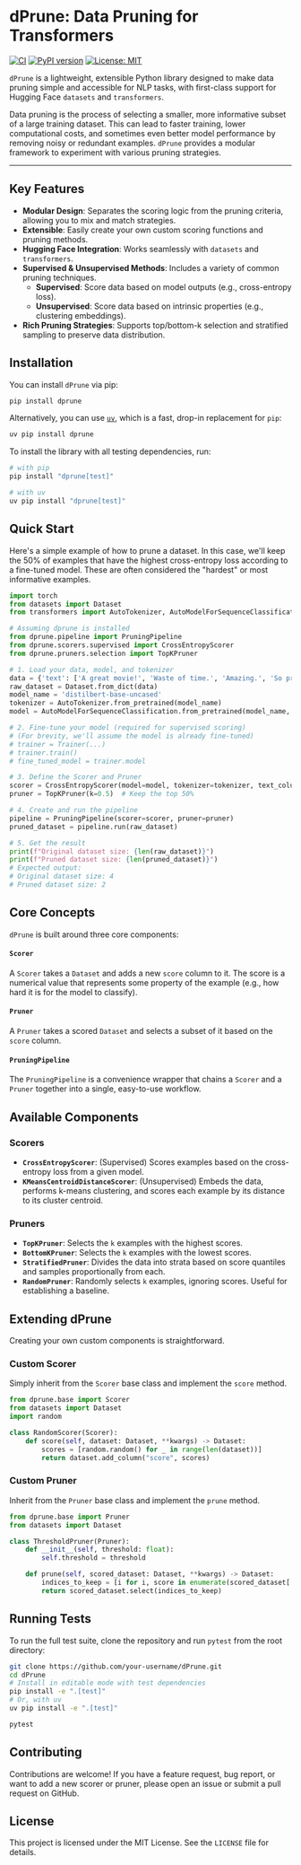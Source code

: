 # dPrune: Data Pruning for Transformers

[![CI](https://github.com/ahazeemi/dPrune/actions/workflows/ci.yml/badge.svg)](https://github.com/ahazeemi/dPrune/actions/workflows/ci.yml)
[![PyPI version](https://badge.fury.io/py/dprune.svg)](https://badge.fury.io/py/dprune)
[![License: MIT](https://img.shields.io/badge/License-MIT-yellow.svg)](https://opensource.org/licenses/MIT)

`dPrune` is a lightweight, extensible Python library designed to make data pruning simple and accessible for NLP tasks, with first-class support for Hugging Face `datasets` and `transformers`.

Data pruning is the process of selecting a smaller, more informative subset of a large training dataset. This can lead to faster training, lower computational costs, and sometimes even better model performance by removing noisy or redundant examples. `dPrune` provides a modular framework to experiment with various pruning strategies.

---

## Key Features

- **Modular Design**: Separates the scoring logic from the pruning criteria, allowing you to mix and match strategies.
- **Extensible**: Easily create your own custom scoring functions and pruning methods.
- **Hugging Face Integration**: Works seamlessly with `datasets` and `transformers`.
- **Supervised & Unsupervised Methods**: Includes a variety of common pruning techniques.
  - **Supervised**: Score data based on model outputs (e.g., cross-entropy loss).
  - **Unsupervised**: Score data based on intrinsic properties (e.g., clustering embeddings).
- **Rich Pruning Strategies**: Supports top/bottom-k selection and stratified sampling to preserve data distribution.

## Installation

You can install `dPrune` via pip:

```bash
pip install dprune
```

Alternatively, you can use [`uv`](https://github.com/astral-sh/uv), which is a fast, drop-in replacement for `pip`:
```bash
uv pip install dprune
```

To install the library with all testing dependencies, run:

```bash
# with pip
pip install "dprune[test]"

# with uv
uv pip install "dprune[test]"
```

## Quick Start

Here's a simple example of how to prune a dataset. In this case, we'll keep the 50% of examples that have the highest cross-entropy loss according to a fine-tuned model. These are often considered the "hardest" or most informative examples.

```python
import torch
from datasets import Dataset
from transformers import AutoTokenizer, AutoModelForSequenceClassification, Trainer, TrainingArguments

# Assuming dprune is installed
from dprune.pipeline import PruningPipeline
from dprune.scorers.supervised import CrossEntropyScorer
from dprune.pruners.selection import TopKPruner

# 1. Load your data, model, and tokenizer
data = {'text': ['A great movie!', 'Waste of time.', 'Amazing.', 'So predictable.'], 'label': [1, 0, 1, 0]}
raw_dataset = Dataset.from_dict(data)
model_name = 'distilbert-base-uncased'
tokenizer = AutoTokenizer.from_pretrained(model_name)
model = AutoModelForSequenceClassification.from_pretrained(model_name, num_labels=2)

# 2. Fine-tune your model (required for supervised scoring)
# (For brevity, we'll assume the model is already fine-tuned)
# trainer = Trainer(...)
# trainer.train()
# fine_tuned_model = trainer.model

# 3. Define the Scorer and Pruner
scorer = CrossEntropyScorer(model=model, tokenizer=tokenizer, text_column='text', label_column='label')
pruner = TopKPruner(k=0.5)  # Keep the top 50%

# 4. Create and run the pipeline
pipeline = PruningPipeline(scorer=scorer, pruner=pruner)
pruned_dataset = pipeline.run(raw_dataset)

# 5. Get the result
print(f"Original dataset size: {len(raw_dataset)}")
print(f"Pruned dataset size: {len(pruned_dataset)}")
# Expected output:
# Original dataset size: 4
# Pruned dataset size: 2
```

## Core Concepts

`dPrune` is built around three core components:

#### `Scorer`
A `Scorer` takes a `Dataset` and adds a new `score` column to it. The score is a numerical value that represents some property of the example (e.g., how hard it is for the model to classify).

#### `Pruner`
A `Pruner` takes a scored `Dataset` and selects a subset of it based on the `score` column.

#### `PruningPipeline`
The `PruningPipeline` is a convenience wrapper that chains a `Scorer` and a `Pruner` together into a single, easy-to-use workflow.

## Available Components

### Scorers

- **`CrossEntropyScorer`**: (Supervised) Scores examples based on the cross-entropy loss from a given model.
- **`KMeansCentroidDistanceScorer`**: (Unsupervised) Embeds the data, performs k-means clustering, and scores each example by its distance to its cluster centroid.

### Pruners

- **`TopKPruner`**: Selects the `k` examples with the highest scores.
- **`BottomKPruner`**: Selects the `k` examples with the lowest scores.
- **`StratifiedPruner`**: Divides the data into strata based on score quantiles and samples proportionally from each.
- **`RandomPruner`**: Randomly selects `k` examples, ignoring scores. Useful for establishing a baseline.

## Extending dPrune

Creating your own custom components is straightforward.

### Custom Scorer

Simply inherit from the `Scorer` base class and implement the `score` method.

```python
from dprune.base import Scorer
from datasets import Dataset
import random

class RandomScorer(Scorer):
    def score(self, dataset: Dataset, **kwargs) -> Dataset:
        scores = [random.random() for _ in range(len(dataset))]
        return dataset.add_column("score", scores)
```

### Custom Pruner

Inherit from the `Pruner` base class and implement the `prune` method.

```python
from dprune.base import Pruner
from datasets import Dataset

class ThresholdPruner(Pruner):
    def __init__(self, threshold: float):
        self.threshold = threshold

    def prune(self, scored_dataset: Dataset, **kwargs) -> Dataset:
        indices_to_keep = [i for i, score in enumerate(scored_dataset['score']) if score > self.threshold]
        return scored_dataset.select(indices_to_keep)
```

## Running Tests

To run the full test suite, clone the repository and run `pytest` from the root directory:

```bash
git clone https://github.com/your-username/dPrune.git
cd dPrune
# Install in editable mode with test dependencies
pip install -e ".[test]"
# Or, with uv
uv pip install -e ".[test]"

pytest
```

## Contributing

Contributions are welcome! If you have a feature request, bug report, or want to add a new scorer or pruner, please open an issue or submit a pull request on GitHub.

## License

This project is licensed under the MIT License. See the `LICENSE` file for details.
